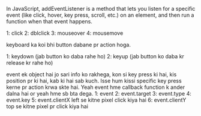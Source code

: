 <!-- Event Listener -->
In JavaScript, addEventListener is a method that lets you listen for a specific event (like click, hover, key press, scroll, etc.) on an element, and then run a function when that event happens.

<!-- Mouse Event -->
1: click
2: dblclick
3: mouseover
4: mousemove

<!-- Keyboard Event -->
keyboard ka koi bhi button dabane pr action hoga.

1: keydown (jab button ko daba rahe ho)
2: keyup (jab button ko daba kr release kr rahe ho)

<!-- Event Object -->
event ek object hai jo sari info ko rakhega, kon si key press ki hai, kis position pr ki hai, kab ki hai sab kuch. Isse hum kissi specific key press kerne pr action krwa skte hai.
Yeah event hme callback function k ander dalna hai or yeah hme sb bta dega.
1: event
2: event.target
3: event.type
4: event.key
5: event.clientX  left se kitne pixel click kiya hai
6: event.clientY  top se kitne pixel pr click kiya hai
